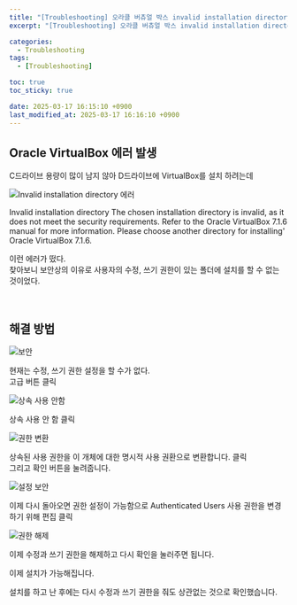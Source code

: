 ```yaml
---
title: "[Troubleshooting] 오라클 버츄얼 박스 invalid installation directory 에러"
excerpt: "[Troubleshooting] 오라클 버츄얼 박스 invalid installation directory 에러 생겼을 때 해결 방법"

categories:
  - Troubleshooting
tags:
  - [Troubleshooting]

toc: true
toc_sticky: true

date: 2025-03-17 16:15:10 +0900
last_modified_at: 2025-03-17 16:16:10 +0900
---
```


## Oracle VirtualBox 에러 발생

C드라이브 용량이 많이 남지 않아 D드라이브에 VirtualBox를 설치 하려는데

![Invalid installation directory 에러](https://github.com/user-attachments/assets/95109ca6-d3eb-48c5-a07b-04cd86d9fcb1)

Invalid installation directory
The chosen installation directory is invalid, as it does not meet the security requirements. Refer to the Oracle VirtualBox 7.1.6 manual for more information. Please choose another directory for installing' Oracle VirtualBox 7.1.6.

이런 에러가 떴다.  
찾아보니 보안상의 이유로 사용자의 수정, 쓰기 권한이 있는 폴더에 설치를 할 수 없는 것이었다.

<br>

## 해결 방법

![보안](https://github.com/user-attachments/assets/50a10199-ac74-42c4-8e55-98d8c52e63a3)

현재는 수정, 쓰기 권한 설정을 할 수가 없다.  
고급 버튼 클릭

![상속 사용 안함](https://github.com/user-attachments/assets/f3547be2-d610-46a5-9542-63f6fb2380fe)

상속 사용 안 함 클릭

![권한 변환](https://github.com/user-attachments/assets/24d6070d-c88f-44b4-aaa1-8deebe02ff00)

상속된 사용 권한을 이 개체에 대한 명시적 사용 권환으로 변환합니다. 클릭  
그리고 확인 버튼을 눌려줍니다.

![설정 보안](https://github.com/user-attachments/assets/4d6a9bbb-b5e2-4662-aa0e-a09cee9c68d8)

이제 다시 돌아오면 권한 설정이 가능함으로 Authenticated Users 사용 권한을 변경하기 위해 편집 클릭

![권한 해제](https://github.com/user-attachments/assets/6d66096a-dc4b-4908-98c7-baca8edfeff0)

이제 수정과 쓰기 권한을 해제하고 다시 확인을 눌러주면 됩니다.

이제 설치가 가능해집니다.

설치를 하고 난 후에는 다시 수정과 쓰기 권한을 줘도 상관없는 것으로 확인했습니다.

